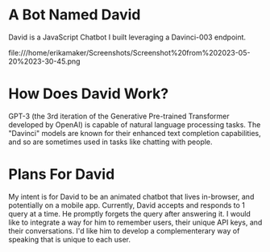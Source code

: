 # A Bot Named David

David is a JavaScript Chatbot I built leveraging a Davinci-003 endpoint.

 file:///home/erikamaker/Screenshots/Screenshot%20from%202023-05-20%2023-30-45.png

# How Does David Work?

GPT-3 (the 3rd iteration of the Generative Pre-trained Transformer developed by OpenAI) is capable of natural language processing tasks.
The "Davinci" models are known for their enhanced text completion capabilities, and so are sometimes used in tasks like chatting with people.


# Plans For David

My intent is for David to be an animated chatbot that lives in-browser, and potentially on a mobile app.
Currently, David accepts and responds to 1 query at a time. He promptly forgets the query after answering it.
I would like to integrate a way for him to remember users, their unique API keys, and their conversations. 
I'd like him to develop a complementerary way of speaking that is unique to each user.



